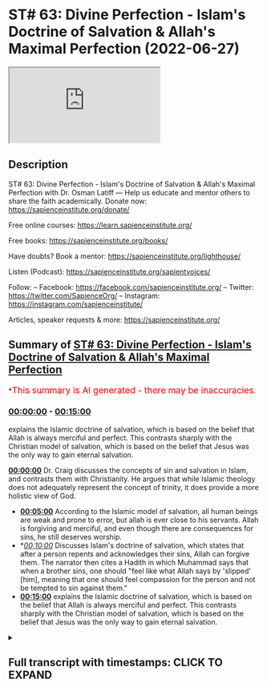 # ST# 63: Divine Perfection - Islam's Doctrine of Salvation & Allah's Maximal Perfection (2022-06-27)

<iframe loading='lazy' src='https://www.youtube.com/embed/Nv7ek29NEo4'></iframe>

## Description

ST# 63: Divine Perfection - Islam's Doctrine of Salvation & Allah's Maximal Perfection with Dr. Osman Latiff
—
Help us educate and mentor others to share the faith academically.
Donate now: https://sapienceinstitute.org/donate/

Free online courses: https://learn.sapienceinstitute.org/

Free books: https://sapienceinstitute.org/books/

Have doubts? Book a mentor: https://sapienceinstitute.org/lighthouse/

Listen (Podcast): https://sapienceinstitute.org/sapientvoices/

Follow:
– Facebook: https://facebook.com/sapienceinstitute.org/
– Twitter: https://twitter.com/SapienceOrg/
– Instagram: https://instagram.com/sapienceinstitute/

Articles, speaker requests & more: https://sapienceinstitute.org/

## Summary of [ST# 63: Divine Perfection - Islam's Doctrine of Salvation & Allah's Maximal Perfection](https://www.youtube.com/watch?v=Nv7ek29NEo4)

\*<span style="color:red; font-size:125%">This summary is AI generated - there may be inaccuracies</span>.

### [00:00:00](https://www.youtube.com/watch?v=Nv7ek29NEo4\&t=0) - [00:15:00](https://www.youtube.com/watch?v=Nv7ek29NEo4\&t=900)

explains the Islamic doctrine of salvation, which is based on the belief that Allah is always merciful and perfect. This contrasts sharply with the Christian model of salvation, which is based on the belief that Jesus was the only way to gain eternal salvation.

**[00:00:00](https://www.youtube.com/watch?v=Nv7ek29NEo4\&t=0)**  Dr. Craig discusses the concepts of sin and salvation in Islam, and contrasts them with Christianity. He argues that while Islamic theology does not adequately represent the concept of trinity, it does provide a more holistic view of God.

*   **[00:05:00](https://www.youtube.com/watch?v=Nv7ek29NEo4\&t=300)** According to the Islamic model of salvation, all human beings are weak and prone to error, but allah is ever close to his servants. Allah is forgiving and merciful, and even though there are consequences for sins, he still deserves worship.
*   \**[00:10:00](https://www.youtube.com/watch?v=Nv7ek29NEo4\&t=600)* Discusses Islam's doctrine of salvation, which states that after a person repents and acknowledges their sins, Allah can forgive them. The narrator then cites a Hadith in which Muhammad says that when a brother sins, one should "feel like what Allah says by 'slipped' \[him], meaning that one should feel compassion for the person and not be tempted to sin against them."
*   **[00:15:00](https://www.youtube.com/watch?v=Nv7ek29NEo4\&t=900)**  explains the Islamic doctrine of salvation, which is based on the belief that Allah is always merciful and perfect. This contrasts sharply with the Christian model of salvation, which is based on the belief that Jesus was the only way to gain eternal salvation.

<details><summary><h2>Full transcript with timestamps: CLICK TO EXPAND</h2></summary>

[0:00:06](https://youtu.be/Nv7ek29NEo4?t=6) assalamu alaikum welcome to\
[0:00:07](https://youtu.be/Nv7ek29NEo4?t=7) sapientholdist drastic we're going\
[0:00:09](https://youtu.be/Nv7ek29NEo4?t=9) through my book divine perfection\
[0:00:11](https://youtu.be/Nv7ek29NEo4?t=11) christianity and islam on sin and\
[0:00:13](https://youtu.be/Nv7ek29NEo4?t=13) salvation\
[0:00:15](https://youtu.be/Nv7ek29NEo4?t=15) now dr craig's arguments presented in\
[0:00:17](https://youtu.be/Nv7ek29NEo4?t=17) his website and in his work against\
[0:00:20](https://youtu.be/Nv7ek29NEo4?t=20) islamic theism focus on a few different\
[0:00:22](https://youtu.be/Nv7ek29NEo4?t=22) areas one of them is to do with the idea\
[0:00:25](https://youtu.be/Nv7ek29NEo4?t=25) that god being maximally omniscient\
[0:00:26](https://youtu.be/Nv7ek29NEo4?t=26) all-knowing and therefore he isolates\
[0:00:28](https://youtu.be/Nv7ek29NEo4?t=28) the idea of trinity as represented in\
[0:00:30](https://youtu.be/Nv7ek29NEo4?t=30) the quran and says while this is not a\
[0:00:33](https://youtu.be/Nv7ek29NEo4?t=33) fair representation of trinity as\
[0:00:35](https://youtu.be/Nv7ek29NEo4?t=35) understood by christians and we've gone\
[0:00:37](https://youtu.be/Nv7ek29NEo4?t=37) through the verses that he isolates\
[0:00:40](https://youtu.be/Nv7ek29NEo4?t=40) looking at them very closely and clearly\
[0:00:42](https://youtu.be/Nv7ek29NEo4?t=42) remember by the way on this point allah\
[0:00:44](https://youtu.be/Nv7ek29NEo4?t=44) says\
[0:00:46](https://youtu.be/Nv7ek29NEo4?t=46) don't say three or trinity\
[0:00:48](https://youtu.be/Nv7ek29NEo4?t=48) the verse in fact is a full sweep\
[0:00:51](https://youtu.be/Nv7ek29NEo4?t=51) against all conceptions of tree\
[0:00:54](https://youtu.be/Nv7ek29NEo4?t=54) trinitarianism or trinity or tritheism\
[0:00:56](https://youtu.be/Nv7ek29NEo4?t=56) or any kind of versions of that and of\
[0:00:58](https://youtu.be/Nv7ek29NEo4?t=58) course much has been developed in\
[0:01:00](https://youtu.be/Nv7ek29NEo4?t=60) christian history throughout the\
[0:01:02](https://youtu.be/Nv7ek29NEo4?t=62) centuries so when allah says\
[0:01:05](https://youtu.be/Nv7ek29NEo4?t=65) don't say three it's a full sweep\
[0:01:07](https://youtu.be/Nv7ek29NEo4?t=67) against any conception\
[0:01:10](https://youtu.be/Nv7ek29NEo4?t=70) before then now and even perhaps\
[0:01:12](https://youtu.be/Nv7ek29NEo4?t=72) tomorrow about a trinitarian\
[0:01:14](https://youtu.be/Nv7ek29NEo4?t=74) tri-theistic model of god that's the\
[0:01:17](https://youtu.be/Nv7ek29NEo4?t=77) first thing to remember but secondly\
[0:01:19](https://youtu.be/Nv7ek29NEo4?t=79) we've gone through the verses that he\
[0:01:22](https://youtu.be/Nv7ek29NEo4?t=82) isolates and he things are a reflection\
[0:01:25](https://youtu.be/Nv7ek29NEo4?t=85) of a misconceived notion of the trinity\
[0:01:28](https://youtu.be/Nv7ek29NEo4?t=88) in the quran the second argument of\
[0:01:31](https://youtu.be/Nv7ek29NEo4?t=91) william lane craig and other\
[0:01:34](https://youtu.be/Nv7ek29NEo4?t=94) missionaries like him\
[0:01:36](https://youtu.be/Nv7ek29NEo4?t=96) focuses on the concept of of salvation\
[0:01:39](https://youtu.be/Nv7ek29NEo4?t=99) of soteriology about the cause of\
[0:01:41](https://youtu.be/Nv7ek29NEo4?t=101) salvation in in islam that he believes\
[0:01:44](https://youtu.be/Nv7ek29NEo4?t=104) is insufficient inadequate in\
[0:01:46](https://youtu.be/Nv7ek29NEo4?t=106) representing god's maximal holiness now\
[0:01:49](https://youtu.be/Nv7ek29NEo4?t=109) of course we've contrasted this with the\
[0:01:50](https://youtu.be/Nv7ek29NEo4?t=110) christian model of both hama theology\
[0:01:54](https://youtu.be/Nv7ek29NEo4?t=114) which is the concept of sin and then the\
[0:01:56](https://youtu.be/Nv7ek29NEo4?t=116) question of salvation and christianity\
[0:01:57](https://youtu.be/Nv7ek29NEo4?t=117) through atonement models that sought to\
[0:01:59](https://youtu.be/Nv7ek29NEo4?t=119) make sense of what um you know what what\
[0:02:03](https://youtu.be/Nv7ek29NEo4?t=123) happened between god and adam and how\
[0:02:05](https://youtu.be/Nv7ek29NEo4?t=125) they had an effect on us as human beings\
[0:02:06](https://youtu.be/Nv7ek29NEo4?t=126) in terms of us and god and the rift and\
[0:02:08](https://youtu.be/Nv7ek29NEo4?t=128) the chasm and then of course that\
[0:02:10](https://youtu.be/Nv7ek29NEo4?t=130) salvific\
[0:02:12](https://youtu.be/Nv7ek29NEo4?t=132) figure jesus christ who comes later to\
[0:02:14](https://youtu.be/Nv7ek29NEo4?t=134) atone for our sins\
[0:02:16](https://youtu.be/Nv7ek29NEo4?t=136) and we've looked at this\
[0:02:18](https://youtu.be/Nv7ek29NEo4?t=138) narrative\
[0:02:20](https://youtu.be/Nv7ek29NEo4?t=140) conception\
[0:02:21](https://youtu.be/Nv7ek29NEo4?t=141) theology and theory and constructed and\
[0:02:24](https://youtu.be/Nv7ek29NEo4?t=144) contrasted it with the quranic outlook\
[0:02:26](https://youtu.be/Nv7ek29NEo4?t=146) of what happened between god\
[0:02:29](https://youtu.be/Nv7ek29NEo4?t=149) and adam in the first place and how this\
[0:02:31](https://youtu.be/Nv7ek29NEo4?t=151) has a bearing on how we perceive of\
[0:02:33](https://youtu.be/Nv7ek29NEo4?t=153) god's maximal holiness\
[0:02:35](https://youtu.be/Nv7ek29NEo4?t=155) in light of that of that salvific of\
[0:02:37](https://youtu.be/Nv7ek29NEo4?t=157) that or that model of salvation but\
[0:02:39](https://youtu.be/Nv7ek29NEo4?t=159) there is much more to be said of course\
[0:02:41](https://youtu.be/Nv7ek29NEo4?t=161) about this remember that one of the\
[0:02:44](https://youtu.be/Nv7ek29NEo4?t=164) beautiful things that we have in the\
[0:02:45](https://youtu.be/Nv7ek29NEo4?t=165) quran\
[0:02:46](https://youtu.be/Nv7ek29NEo4?t=166) is we have this idea that god of course\
[0:02:48](https://youtu.be/Nv7ek29NEo4?t=168) is maximally holy but also maximally\
[0:02:51](https://youtu.be/Nv7ek29NEo4?t=171) perfect in all all forms from allah's\
[0:02:53](https://youtu.be/Nv7ek29NEo4?t=173) names and attributes allah is maximally\
[0:02:56](https://youtu.be/Nv7ek29NEo4?t=176) perfect maximally perfect in his wisdom\
[0:02:58](https://youtu.be/Nv7ek29NEo4?t=178) maximum perfect in his mercy maximum\
[0:03:00](https://youtu.be/Nv7ek29NEo4?t=180) perfect and his new knowledge and so on\
[0:03:02](https://youtu.be/Nv7ek29NEo4?t=182) and so forth in all things allah is\
[0:03:04](https://youtu.be/Nv7ek29NEo4?t=184) maximally perfect so\
[0:03:06](https://youtu.be/Nv7ek29NEo4?t=186) number one we believe that the\
[0:03:09](https://youtu.be/Nv7ek29NEo4?t=189) christians have this model about you\
[0:03:10](https://youtu.be/Nv7ek29NEo4?t=190) know like anselm for example who believe\
[0:03:12](https://youtu.be/Nv7ek29NEo4?t=192) that the the the the sin of adam had a\
[0:03:16](https://youtu.be/Nv7ek29NEo4?t=196) bearing on god's honor in the sense that\
[0:03:19](https://youtu.be/Nv7ek29NEo4?t=199) he says that god's honor was besmirched\
[0:03:21](https://youtu.be/Nv7ek29NEo4?t=201) through adam's sin god was now therefore\
[0:03:24](https://youtu.be/Nv7ek29NEo4?t=204) um you know\
[0:03:26](https://youtu.be/Nv7ek29NEo4?t=206) offended of course but his honor was\
[0:03:28](https://youtu.be/Nv7ek29NEo4?t=208) besmirched and the only one that could\
[0:03:30](https://youtu.be/Nv7ek29NEo4?t=210) restore that honor back to god was the\
[0:03:33](https://youtu.be/Nv7ek29NEo4?t=213) the blood sacrifice of the sinless one\
[0:03:35](https://youtu.be/Nv7ek29NEo4?t=215) jesus christ who happens to be god\
[0:03:37](https://youtu.be/Nv7ek29NEo4?t=217) himself who pays the price of that sin\
[0:03:39](https://youtu.be/Nv7ek29NEo4?t=219) back to himself\
[0:03:42](https://youtu.be/Nv7ek29NEo4?t=222) now\
[0:03:43](https://youtu.be/Nv7ek29NEo4?t=223) what does that mean of god\
[0:03:49](https://youtu.be/Nv7ek29NEo4?t=229) there is nothing\
[0:03:51](https://youtu.be/Nv7ek29NEo4?t=231) that you can do to frustrate god in the\
[0:03:56](https://youtu.be/Nv7ek29NEo4?t=236) heavens or in the earth\
[0:03:58](https://youtu.be/Nv7ek29NEo4?t=238) there is nothing that you could do to\
[0:03:59](https://youtu.be/Nv7ek29NEo4?t=239) frustrate god right to have a bearing on\
[0:04:02](https://youtu.be/Nv7ek29NEo4?t=242) god's holiness in the in the earth or in\
[0:04:04](https://youtu.be/Nv7ek29NEo4?t=244) the heavens nothing that we could do as\
[0:04:06](https://youtu.be/Nv7ek29NEo4?t=246) human beings to do that of course god is\
[0:04:08](https://youtu.be/Nv7ek29NEo4?t=248) holy maximally perfect all supreme all\
[0:04:10](https://youtu.be/Nv7ek29NEo4?t=250) wise all magnificent\
[0:04:12](https://youtu.be/Nv7ek29NEo4?t=252) look at this hadith prophetic hadith but\
[0:04:15](https://youtu.be/Nv7ek29NEo4?t=255) the prophet said that allah said subhana\
[0:04:17](https://youtu.be/Nv7ek29NEo4?t=257) wa to allah\
[0:04:18](https://youtu.be/Nv7ek29NEo4?t=258) ibadi all my servants\
[0:04:23](https://youtu.be/Nv7ek29NEo4?t=263) the first of you and the last of you and\
[0:04:25](https://youtu.be/Nv7ek29NEo4?t=265) the human of you in the junior view if\
[0:04:27](https://youtu.be/Nv7ek29NEo4?t=267) all of you\
[0:04:28](https://youtu.be/Nv7ek29NEo4?t=268) were in the heart of the most pious one\
[0:04:31](https://youtu.be/Nv7ek29NEo4?t=271) of you that would not increase my\
[0:04:33](https://youtu.be/Nv7ek29NEo4?t=273) kingdom in anything\
[0:04:35](https://youtu.be/Nv7ek29NEo4?t=275) i know my servants if the first and the\
[0:04:36](https://youtu.be/Nv7ek29NEo4?t=276) last of you and the human and the june\
[0:04:38](https://youtu.be/Nv7ek29NEo4?t=278) of you were in the heart of the most\
[0:04:40](https://youtu.be/Nv7ek29NEo4?t=280) evil and depraved one of you that\
[0:04:43](https://youtu.be/Nv7ek29NEo4?t=283) wouldn't decrease my kingdom in anything\
[0:04:46](https://youtu.be/Nv7ek29NEo4?t=286) it has no bearing on allah and his\
[0:04:48](https://youtu.be/Nv7ek29NEo4?t=288) majesty and his honor the things that we\
[0:04:50](https://youtu.be/Nv7ek29NEo4?t=290) do it affects us and our honor the\
[0:04:53](https://youtu.be/Nv7ek29NEo4?t=293) things that we do which is an affront to\
[0:04:57](https://youtu.be/Nv7ek29NEo4?t=297) god we are the ones who are affected in\
[0:04:59](https://youtu.be/Nv7ek29NEo4?t=299) that not god of course god is supreme\
[0:05:00](https://youtu.be/Nv7ek29NEo4?t=300) and holy and remembered and the world\
[0:05:03](https://youtu.be/Nv7ek29NEo4?t=303) remembers him and the whole everything\
[0:05:04](https://youtu.be/Nv7ek29NEo4?t=304) remembers him right whatever we do for\
[0:05:07](https://youtu.be/Nv7ek29NEo4?t=307) him is a benefit to us but nothing that\
[0:05:10](https://youtu.be/Nv7ek29NEo4?t=310) we don't do has an effect on him nothing\
[0:05:13](https://youtu.be/Nv7ek29NEo4?t=313) has an effect on him allah is supreme\
[0:05:15](https://youtu.be/Nv7ek29NEo4?t=315) majestic all supreme subhana wa ta'ala\
[0:05:18](https://youtu.be/Nv7ek29NEo4?t=318) that's for us therefore to remember\
[0:05:20](https://youtu.be/Nv7ek29NEo4?t=320) but what then about the model of\
[0:05:22](https://youtu.be/Nv7ek29NEo4?t=322) salvation in islam we have the adamic\
[0:05:24](https://youtu.be/Nv7ek29NEo4?t=324) paradigm there we have the example of\
[0:05:27](https://youtu.be/Nv7ek29NEo4?t=327) the three people of taboo were left\
[0:05:29](https://youtu.be/Nv7ek29NEo4?t=329) behind and they made this kind of\
[0:05:30](https://youtu.be/Nv7ek29NEo4?t=330) beautiful thing happened with them and\
[0:05:32](https://youtu.be/Nv7ek29NEo4?t=332) allah describes how they had nobody else\
[0:05:33](https://youtu.be/Nv7ek29NEo4?t=333) to call upon except god himself\
[0:05:36](https://youtu.be/Nv7ek29NEo4?t=336) and allah allah leaned to them\
[0:05:39](https://youtu.be/Nv7ek29NEo4?t=339) so that they would turn to him so that's\
[0:05:42](https://youtu.be/Nv7ek29NEo4?t=342) that's the beautiful model of salvation\
[0:05:44](https://youtu.be/Nv7ek29NEo4?t=344) in islam it's allah who turns to you\
[0:05:45](https://youtu.be/Nv7ek29NEo4?t=345) first before you turn to him that shows\
[0:05:48](https://youtu.be/Nv7ek29NEo4?t=348) allah is\
[0:05:49](https://youtu.be/Nv7ek29NEo4?t=349) allah is ever close to his servants\
[0:05:55](https://youtu.be/Nv7ek29NEo4?t=355) when my servants ask you concerning me\
[0:05:58](https://youtu.be/Nv7ek29NEo4?t=358) then i am ever near\
[0:06:00](https://youtu.be/Nv7ek29NEo4?t=360) right so again it's about what is your\
[0:06:01](https://youtu.be/Nv7ek29NEo4?t=361) impression of the lord of the world the\
[0:06:02](https://youtu.be/Nv7ek29NEo4?t=362) quran says one of my servants as you\
[0:06:04](https://youtu.be/Nv7ek29NEo4?t=364) concerning me\
[0:06:11](https://youtu.be/Nv7ek29NEo4?t=371) i respond to him who calls upon me when\
[0:06:13](https://youtu.be/Nv7ek29NEo4?t=373) he calls upon me\
[0:06:15](https://youtu.be/Nv7ek29NEo4?t=375) allah is ever near to his servants right\
[0:06:17](https://youtu.be/Nv7ek29NEo4?t=377) then allah says so let him respond to me\
[0:06:19](https://youtu.be/Nv7ek29NEo4?t=379) believe me so therefore let him believe\
[0:06:21](https://youtu.be/Nv7ek29NEo4?t=381) and respond to so he will find guidance\
[0:06:23](https://youtu.be/Nv7ek29NEo4?t=383) so therefore no allah is ever near to\
[0:06:26](https://youtu.be/Nv7ek29NEo4?t=386) his servants allah is maximally loving\
[0:06:30](https://youtu.be/Nv7ek29NEo4?t=390) allah is loving towards his servants\
[0:06:32](https://youtu.be/Nv7ek29NEo4?t=392) right and this is reflected therefore in\
[0:06:34](https://youtu.be/Nv7ek29NEo4?t=394) the fact that allah is forgiving and\
[0:06:36](https://youtu.be/Nv7ek29NEo4?t=396) merciful now we're going to cover this\
[0:06:37](https://youtu.be/Nv7ek29NEo4?t=397) in fact in the next episode because\
[0:06:39](https://youtu.be/Nv7ek29NEo4?t=399) that's the third of craig's arguments\
[0:06:41](https://youtu.be/Nv7ek29NEo4?t=401) but just to stick with this argument for\
[0:06:44](https://youtu.be/Nv7ek29NEo4?t=404) a second about the idea that\
[0:06:46](https://youtu.be/Nv7ek29NEo4?t=406) the islamic model of salvation\
[0:06:49](https://youtu.be/Nv7ek29NEo4?t=409) compromises god's holiness what we have\
[0:06:52](https://youtu.be/Nv7ek29NEo4?t=412) outlined for us as an islam as a model\
[0:06:55](https://youtu.be/Nv7ek29NEo4?t=415) of salvation is the fact that number one\
[0:06:57](https://youtu.be/Nv7ek29NEo4?t=417) human beings are weak prone to error\
[0:07:01](https://youtu.be/Nv7ek29NEo4?t=421) right that we have failings that we have\
[0:07:03](https://youtu.be/Nv7ek29NEo4?t=423) temporalities we have vulnerabilities we\
[0:07:05](https://youtu.be/Nv7ek29NEo4?t=425) have all of these things happening in\
[0:07:07](https://youtu.be/Nv7ek29NEo4?t=427) our lives and what of course is\
[0:07:09](https://youtu.be/Nv7ek29NEo4?t=429) the quran says uh wouldn't allah know\
[0:07:12](https://youtu.be/Nv7ek29NEo4?t=432) about us if allah created all of us of\
[0:07:14](https://youtu.be/Nv7ek29NEo4?t=434) course he knows all about us\
[0:07:20](https://youtu.be/Nv7ek29NEo4?t=440) quran says if you disclose something in\
[0:07:22](https://youtu.be/Nv7ek29NEo4?t=442) yourself or make it apparent allah knows\
[0:07:24](https://youtu.be/Nv7ek29NEo4?t=444) of it allah is aware of it so allah\
[0:07:26](https://youtu.be/Nv7ek29NEo4?t=446) knows all about us and therefore allah's\
[0:07:28](https://youtu.be/Nv7ek29NEo4?t=448) judgment on us therefore is maximally\
[0:07:30](https://youtu.be/Nv7ek29NEo4?t=450) perfect\
[0:07:31](https://youtu.be/Nv7ek29NEo4?t=451) but allah subhanahu wa to allah still\
[0:07:34](https://youtu.be/Nv7ek29NEo4?t=454) even though of course there are\
[0:07:35](https://youtu.be/Nv7ek29NEo4?t=455) consequences and repercussions for sins\
[0:07:38](https://youtu.be/Nv7ek29NEo4?t=458) like for example a beautiful verse in\
[0:07:40](https://youtu.be/Nv7ek29NEo4?t=460) fact a beautiful narrative that shows\
[0:07:41](https://youtu.be/Nv7ek29NEo4?t=461) this i'll tell you the narrative\
[0:07:43](https://youtu.be/Nv7ek29NEo4?t=463) once in the khilafah the the ruling of\
[0:07:46](https://youtu.be/Nv7ek29NEo4?t=466) the second karif of islam um\
[0:07:49](https://youtu.be/Nv7ek29NEo4?t=469) allah be pleased with him there was a\
[0:07:51](https://youtu.be/Nv7ek29NEo4?t=471) man who was always with the muslims and\
[0:07:53](https://youtu.be/Nv7ek29NEo4?t=473) praying in the mosque with them and then\
[0:07:55](https://youtu.be/Nv7ek29NEo4?t=475) he absconded he was away went away for a\
[0:07:57](https://youtu.be/Nv7ek29NEo4?t=477) long time and omar was confused and\
[0:07:59](https://youtu.be/Nv7ek29NEo4?t=479) asked what has happened to the one who\
[0:08:00](https://youtu.be/Nv7ek29NEo4?t=480) was always with us\
[0:08:02](https://youtu.be/Nv7ek29NEo4?t=482) and they said well he's now\
[0:08:04](https://youtu.be/Nv7ek29NEo4?t=484) he engages in in a sin\
[0:08:06](https://youtu.be/Nv7ek29NEo4?t=486) right it's a bad sin and he's busy with\
[0:08:08](https://youtu.be/Nv7ek29NEo4?t=488) that sin and he keeps himself away from\
[0:08:10](https://youtu.be/Nv7ek29NEo4?t=490) us because he's ashamed and he's doing\
[0:08:11](https://youtu.be/Nv7ek29NEo4?t=491) it himself and whatever\
[0:08:13](https://youtu.be/Nv7ek29NEo4?t=493) and omar then says go and bring someone\
[0:08:15](https://youtu.be/Nv7ek29NEo4?t=495) who can write for us a scribe you can\
[0:08:17](https://youtu.be/Nv7ek29NEo4?t=497) write for us\
[0:08:18](https://youtu.be/Nv7ek29NEo4?t=498) and they called somebody and he came\
[0:08:20](https://youtu.be/Nv7ek29NEo4?t=500) with his pen and and his paper and he\
[0:08:22](https://youtu.be/Nv7ek29NEo4?t=502) began and he was ready to write and umar\
[0:08:24](https://youtu.be/Nv7ek29NEo4?t=504) says you're going to write these words\
[0:08:25](https://youtu.be/Nv7ek29NEo4?t=505) we're going to write them we're going to\
[0:08:26](https://youtu.be/Nv7ek29NEo4?t=506) see let's stamp it and send it then\
[0:08:28](https://youtu.be/Nv7ek29NEo4?t=508) we're going to see what happens\
[0:08:29](https://youtu.be/Nv7ek29NEo4?t=509) and norma says him write these words\
[0:08:35](https://youtu.be/Nv7ek29NEo4?t=515) his name to\
[0:08:37](https://youtu.be/Nv7ek29NEo4?t=517) this person son of that person meaning\
[0:08:39](https://youtu.be/Nv7ek29NEo4?t=519) it's a man-to-man situation it's not\
[0:08:41](https://youtu.be/Nv7ek29NEo4?t=521) like omar the leader of the muslims to\
[0:08:43](https://youtu.be/Nv7ek29NEo4?t=523) you you know servant of whatever it's a\
[0:08:45](https://youtu.be/Nv7ek29NEo4?t=525) man to man it's a we're all humans we're\
[0:08:47](https://youtu.be/Nv7ek29NEo4?t=527) all stuck in the same situation here or\
[0:08:50](https://youtu.be/Nv7ek29NEo4?t=530) in the same situation here and he says\
[0:08:53](https://youtu.be/Nv7ek29NEo4?t=533) write these words one of the verses you\
[0:08:55](https://youtu.be/Nv7ek29NEo4?t=535) open one of the opening verses\
[0:08:57](https://youtu.be/Nv7ek29NEo4?t=537) chapter 40 of the quran\
[0:08:59](https://youtu.be/Nv7ek29NEo4?t=539) in which allah says\
[0:09:02](https://youtu.be/Nv7ek29NEo4?t=542) it is\
[0:09:08](https://youtu.be/Nv7ek29NEo4?t=548) that's it stamp it seal it send it\
[0:09:11](https://youtu.be/Nv7ek29NEo4?t=551) what is the verse say well let's see\
[0:09:13](https://youtu.be/Nv7ek29NEo4?t=553) so he stamps it seals it sends it and\
[0:09:15](https://youtu.be/Nv7ek29NEo4?t=555) then time it reaches that man then the\
[0:09:17](https://youtu.be/Nv7ek29NEo4?t=557) man of course opens that letter and he\
[0:09:19](https://youtu.be/Nv7ek29NEo4?t=559) begins to read\
[0:09:20](https://youtu.be/Nv7ek29NEo4?t=560) that verse and reflect and deliberate\
[0:09:23](https://youtu.be/Nv7ek29NEo4?t=563) and ruminate and think contemplate on\
[0:09:26](https://youtu.be/Nv7ek29NEo4?t=566) that verse what is that verse saying\
[0:09:27](https://youtu.be/Nv7ek29NEo4?t=567) what does it mean what is it what are\
[0:09:29](https://youtu.be/Nv7ek29NEo4?t=569) the consequences what is all this\
[0:09:30](https://youtu.be/Nv7ek29NEo4?t=570) happening what does the verse say it\
[0:09:31](https://youtu.be/Nv7ek29NEo4?t=571) says this\
[0:09:32](https://youtu.be/Nv7ek29NEo4?t=572) it says allah god lord of the heavens\
[0:09:35](https://youtu.be/Nv7ek29NEo4?t=575) and the earth create a sustainer of all\
[0:09:39](https://youtu.be/Nv7ek29NEo4?t=579) he says he is\
[0:09:41](https://youtu.be/Nv7ek29NEo4?t=581) the forgiver of sins\
[0:09:44](https://youtu.be/Nv7ek29NEo4?t=584) and not just that kaabi tobe the\
[0:09:46](https://youtu.be/Nv7ek29NEo4?t=586) acceptor of repentance\
[0:09:48](https://youtu.be/Nv7ek29NEo4?t=588) and shadi\
[0:09:50](https://youtu.be/Nv7ek29NEo4?t=590) severe in punishment\
[0:09:51](https://youtu.be/Nv7ek29NEo4?t=591) surveillance punishment and it's a toll\
[0:09:54](https://youtu.be/Nv7ek29NEo4?t=594) whose blessings are endless\
[0:09:56](https://youtu.be/Nv7ek29NEo4?t=596) and\
[0:09:58](https://youtu.be/Nv7ek29NEo4?t=598) this nun deserve worship except him\
[0:10:00](https://youtu.be/Nv7ek29NEo4?t=600) and you will return back to him that's\
[0:10:03](https://youtu.be/Nv7ek29NEo4?t=603) it\
[0:10:04](https://youtu.be/Nv7ek29NEo4?t=604) and the man began to think well if i'm\
[0:10:07](https://youtu.be/Nv7ek29NEo4?t=607) indulging in this bad sin\
[0:10:09](https://youtu.be/Nv7ek29NEo4?t=609) and i know i have a lord who forgives\
[0:10:10](https://youtu.be/Nv7ek29NEo4?t=610) sins\
[0:10:11](https://youtu.be/Nv7ek29NEo4?t=611) and that if i am sincere in my\
[0:10:13](https://youtu.be/Nv7ek29NEo4?t=613) repentance what does it mean to be sin\
[0:10:14](https://youtu.be/Nv7ek29NEo4?t=614) saying your repentance number one you\
[0:10:16](https://youtu.be/Nv7ek29NEo4?t=616) have to have a state of khoshu\
[0:10:19](https://youtu.be/Nv7ek29NEo4?t=619) you have to have this state of\
[0:10:21](https://youtu.be/Nv7ek29NEo4?t=621) recognition consciousness of allah right\
[0:10:25](https://youtu.be/Nv7ek29NEo4?t=625) i'll give you one example when allah\
[0:10:27](https://youtu.be/Nv7ek29NEo4?t=627) tells moses musa to go to pharaoh right\
[0:10:29](https://youtu.be/Nv7ek29NEo4?t=629) the the ruler the despotic mass murderer\
[0:10:33](https://youtu.be/Nv7ek29NEo4?t=633) megalomaniac psychopathic tyrant pharaoh\
[0:10:37](https://youtu.be/Nv7ek29NEo4?t=637) and god says to musa moses go to him\
[0:10:40](https://youtu.be/Nv7ek29NEo4?t=640) is transgressed all limits you've got to\
[0:10:43](https://youtu.be/Nv7ek29NEo4?t=643) go and talk to him\
[0:10:44](https://youtu.be/Nv7ek29NEo4?t=644) now allah says something else allah says\
[0:10:46](https://youtu.be/Nv7ek29NEo4?t=646) fakul\
[0:10:47](https://youtu.be/Nv7ek29NEo4?t=647) say to him\
[0:10:49](https://youtu.be/Nv7ek29NEo4?t=649) right say something that means it's not\
[0:10:50](https://youtu.be/Nv7ek29NEo4?t=650) scripted it's something that's coming\
[0:10:51](https://youtu.be/Nv7ek29NEo4?t=651) from god himself as a divine\
[0:10:54](https://youtu.be/Nv7ek29NEo4?t=654) teaching to moses of going to pharaoh\
[0:10:56](https://youtu.be/Nv7ek29NEo4?t=656) with words to say to him\
[0:10:58](https://youtu.be/Nv7ek29NEo4?t=658) what does he tell him to say to him\
[0:11:04](https://youtu.be/Nv7ek29NEo4?t=664) he says go to pharaoh and tell him\
[0:11:07](https://youtu.be/Nv7ek29NEo4?t=667) would you pharaoh want to attain to\
[0:11:09](https://youtu.be/Nv7ek29NEo4?t=669) purification\
[0:11:11](https://youtu.be/Nv7ek29NEo4?t=671) and i will guide you to your lord and\
[0:11:12](https://youtu.be/Nv7ek29NEo4?t=672) you will be in awe of him\
[0:11:15](https://youtu.be/Nv7ek29NEo4?t=675) so it's not just that he's telling\
[0:11:17](https://youtu.be/Nv7ek29NEo4?t=677) pharaoh fix up stop killing people put\
[0:11:20](https://youtu.be/Nv7ek29NEo4?t=680) down the knives and the guns he's not\
[0:11:22](https://youtu.be/Nv7ek29NEo4?t=682) saying that he's saying\
[0:11:23](https://youtu.be/Nv7ek29NEo4?t=683) you\
[0:11:24](https://youtu.be/Nv7ek29NEo4?t=684) you in order for you to go back to god\
[0:11:27](https://youtu.be/Nv7ek29NEo4?t=687) and repent you still need that\
[0:11:29](https://youtu.be/Nv7ek29NEo4?t=689) you have to have that be in awe and\
[0:11:31](https://youtu.be/Nv7ek29NEo4?t=691) recognition and have that serenity and\
[0:11:33](https://youtu.be/Nv7ek29NEo4?t=693) peace in him and even you need that and\
[0:11:36](https://youtu.be/Nv7ek29NEo4?t=696) i will guide you to your lord so you\
[0:11:37](https://youtu.be/Nv7ek29NEo4?t=697) will have all of him not all in yourself\
[0:11:39](https://youtu.be/Nv7ek29NEo4?t=699) right but be in awe of the lord that\
[0:11:41](https://youtu.be/Nv7ek29NEo4?t=701) created you and me and everybody else\
[0:11:43](https://youtu.be/Nv7ek29NEo4?t=703) right so therefore you have to have for\
[0:11:44](https://youtu.be/Nv7ek29NEo4?t=704) repentance you have to be in that state\
[0:11:46](https://youtu.be/Nv7ek29NEo4?t=706) of recognition it's god that i'm calling\
[0:11:48](https://youtu.be/Nv7ek29NEo4?t=708) to number one you've got to stop the sin\
[0:11:49](https://youtu.be/Nv7ek29NEo4?t=709) that you're committing number three you\
[0:11:52](https://youtu.be/Nv7ek29NEo4?t=712) have to make commends never to go back\
[0:11:54](https://youtu.be/Nv7ek29NEo4?t=714) to that sin and then of course you have\
[0:11:56](https://youtu.be/Nv7ek29NEo4?t=716) to feed a sense of nedem of remorse like\
[0:11:59](https://youtu.be/Nv7ek29NEo4?t=719) these three who held back from taboo\
[0:12:01](https://youtu.be/Nv7ek29NEo4?t=721) felt that sense of remorse when they\
[0:12:02](https://youtu.be/Nv7ek29NEo4?t=722) said there is no refuge no escape from\
[0:12:06](https://youtu.be/Nv7ek29NEo4?t=726) god except going back to god and they\
[0:12:08](https://youtu.be/Nv7ek29NEo4?t=728) felt as if the earth and themselves were\
[0:12:09](https://youtu.be/Nv7ek29NEo4?t=729) constricted and tight and squeezed\
[0:12:12](https://youtu.be/Nv7ek29NEo4?t=732) and this what else is there but they\
[0:12:14](https://youtu.be/Nv7ek29NEo4?t=734) realized it's allah but in that state\
[0:12:17](https://youtu.be/Nv7ek29NEo4?t=737) it is not that they called upon allah\
[0:12:19](https://youtu.be/Nv7ek29NEo4?t=739) first it was of course allah turned to\
[0:12:21](https://youtu.be/Nv7ek29NEo4?t=741) them first every time\
[0:12:23](https://youtu.be/Nv7ek29NEo4?t=743) we do anything isn't it god that\
[0:12:24](https://youtu.be/Nv7ek29NEo4?t=744) inspires that in us\
[0:12:26](https://youtu.be/Nv7ek29NEo4?t=746) right every time we we praise allah it\
[0:12:29](https://youtu.be/Nv7ek29NEo4?t=749) isn't going to inspire that in us or we\
[0:12:31](https://youtu.be/Nv7ek29NEo4?t=751) ask for forgiveness allah of course move\
[0:12:33](https://youtu.be/Nv7ek29NEo4?t=753) their heart move the heart to first turn\
[0:12:36](https://youtu.be/Nv7ek29NEo4?t=756) towards god for that heart than to\
[0:12:38](https://youtu.be/Nv7ek29NEo4?t=758) recognize god is allah who is maximally\
[0:12:40](https://youtu.be/Nv7ek29NEo4?t=760) merciful and loving and kind here so\
[0:12:43](https://youtu.be/Nv7ek29NEo4?t=763) it's like one of the scholars of islam\
[0:12:45](https://youtu.be/Nv7ek29NEo4?t=765) he said that every kulun nitmatam min\
[0:12:47](https://youtu.be/Nv7ek29NEo4?t=767) allah every blessing from allah requires\
[0:12:49](https://youtu.be/Nv7ek29NEo4?t=769) gratitude\
[0:12:54](https://youtu.be/Nv7ek29NEo4?t=774) and then having the blessing to make\
[0:12:56](https://youtu.be/Nv7ek29NEo4?t=776) gratitude is another blessing that\
[0:12:57](https://youtu.be/Nv7ek29NEo4?t=777) requires another gratitude meaning you\
[0:12:59](https://youtu.be/Nv7ek29NEo4?t=779) can't ever fully thank allah because\
[0:13:01](https://youtu.be/Nv7ek29NEo4?t=781) every time you thank allah who is\
[0:13:02](https://youtu.be/Nv7ek29NEo4?t=782) inspiring you enabling you guiding you\
[0:13:04](https://youtu.be/Nv7ek29NEo4?t=784) to thank him in the first place and so\
[0:13:07](https://youtu.be/Nv7ek29NEo4?t=787) therefore allah is reminding us that\
[0:13:08](https://youtu.be/Nv7ek29NEo4?t=788) allah is forgiving and merciful so\
[0:13:10](https://youtu.be/Nv7ek29NEo4?t=790) therefore then the man when he began to\
[0:13:12](https://youtu.be/Nv7ek29NEo4?t=792) read and think about these verses\
[0:13:14](https://youtu.be/Nv7ek29NEo4?t=794) he uh\
[0:13:15](https://youtu.be/Nv7ek29NEo4?t=795) he repented\
[0:13:17](https://youtu.be/Nv7ek29NEo4?t=797) sincere repentance means what doesn't\
[0:13:19](https://youtu.be/Nv7ek29NEo4?t=799) mean that you just simply say verbalize\
[0:13:21](https://youtu.be/Nv7ek29NEo4?t=801) something it means that in your entire\
[0:13:22](https://youtu.be/Nv7ek29NEo4?t=802) being\
[0:13:23](https://youtu.be/Nv7ek29NEo4?t=803) right in your consciousness in your\
[0:13:25](https://youtu.be/Nv7ek29NEo4?t=805) heart you're turning back to god and in\
[0:13:28](https://youtu.be/Nv7ek29NEo4?t=808) doing that realize it's going to turn to\
[0:13:30](https://youtu.be/Nv7ek29NEo4?t=810) you first right and then therefore\
[0:13:32](https://youtu.be/Nv7ek29NEo4?t=812) you're promising to make commands never\
[0:13:34](https://youtu.be/Nv7ek29NEo4?t=814) to go back to that sin again you feel\
[0:13:36](https://youtu.be/Nv7ek29NEo4?t=816) bad about that sin if you if you've\
[0:13:38](https://youtu.be/Nv7ek29NEo4?t=818) wronged somebody else and you need to\
[0:13:39](https://youtu.be/Nv7ek29NEo4?t=819) make amends with that person that you've\
[0:13:41](https://youtu.be/Nv7ek29NEo4?t=821) wronged against you have to do it also\
[0:13:42](https://youtu.be/Nv7ek29NEo4?t=822) if you've wronged somebody else all of\
[0:13:44](https://youtu.be/Nv7ek29NEo4?t=824) these things represent a clean and good\
[0:13:46](https://youtu.be/Nv7ek29NEo4?t=826) repentance right and so\
[0:13:50](https://youtu.be/Nv7ek29NEo4?t=830) the man he did that right he did that\
[0:13:52](https://youtu.be/Nv7ek29NEo4?t=832) and so then after a while umar asked the\
[0:13:54](https://youtu.be/Nv7ek29NEo4?t=834) people what happened to the one that we\
[0:13:55](https://youtu.be/Nv7ek29NEo4?t=835) wrote the letter to what happened to him\
[0:13:57](https://youtu.be/Nv7ek29NEo4?t=837) and they said oh he's back now with us\
[0:13:59](https://youtu.be/Nv7ek29NEo4?t=839) he's back with us now and um said these\
[0:14:01](https://youtu.be/Nv7ek29NEo4?t=841) very famous words and says he said\
[0:14:08](https://youtu.be/Nv7ek29NEo4?t=848) he said this is what you do\
[0:14:10](https://youtu.be/Nv7ek29NEo4?t=850) when you see one of your brothers has\
[0:14:12](https://youtu.be/Nv7ek29NEo4?t=852) slept\
[0:14:13](https://youtu.be/Nv7ek29NEo4?t=853) zel like what allah says by\
[0:14:17](https://youtu.be/Nv7ek29NEo4?t=857) slipped\
[0:14:18](https://youtu.be/Nv7ek29NEo4?t=858) he said this is what you do don't be\
[0:14:20](https://youtu.be/Nv7ek29NEo4?t=860) shaytan the devil's helper against your\
[0:14:22](https://youtu.be/Nv7ek29NEo4?t=862) brother because remember some people\
[0:14:26](https://youtu.be/Nv7ek29NEo4?t=866) they they they wallow in self-pity if\
[0:14:29](https://youtu.be/Nv7ek29NEo4?t=869) they've committed a sin if they think\
[0:14:31](https://youtu.be/Nv7ek29NEo4?t=871) there is no\
[0:14:32](https://youtu.be/Nv7ek29NEo4?t=872) escape from this sin right and then they\
[0:14:35](https://youtu.be/Nv7ek29NEo4?t=875) might end up continuing sin and the\
[0:14:36](https://youtu.be/Nv7ek29NEo4?t=876) devil of course would inspire them to\
[0:14:37](https://youtu.be/Nv7ek29NEo4?t=877) continue sinning and they'll think well\
[0:14:39](https://youtu.be/Nv7ek29NEo4?t=879) i'm so bad and evil of a person what's\
[0:14:41](https://youtu.be/Nv7ek29NEo4?t=881) the point how would god ever accept me\
[0:14:43](https://youtu.be/Nv7ek29NEo4?t=883) now how terrible i am but in knowing\
[0:14:45](https://youtu.be/Nv7ek29NEo4?t=885) therefore if a person is sincere and\
[0:14:47](https://youtu.be/Nv7ek29NEo4?t=887) they turn to god in forgiveness\
[0:14:49](https://youtu.be/Nv7ek29NEo4?t=889) repentance then allah of course can\
[0:14:51](https://youtu.be/Nv7ek29NEo4?t=891) forgive them out of his mercy so\
[0:14:53](https://youtu.be/Nv7ek29NEo4?t=893) therefore allah says say o my servants\
[0:14:56](https://youtu.be/Nv7ek29NEo4?t=896) say o my servants who have wronged their\
[0:14:58](https://youtu.be/Nv7ek29NEo4?t=898) souls\
[0:14:59](https://youtu.be/Nv7ek29NEo4?t=899) right wrong their souls\
[0:15:02](https://youtu.be/Nv7ek29NEo4?t=902) don't despair of the mercy of allah\
[0:15:07](https://youtu.be/Nv7ek29NEo4?t=907) allah forgives all sins and allah is\
[0:15:09](https://youtu.be/Nv7ek29NEo4?t=909) forgiving allah is merciful right so\
[0:15:11](https://youtu.be/Nv7ek29NEo4?t=911) therefore this islamic model of\
[0:15:13](https://youtu.be/Nv7ek29NEo4?t=913) salvation is never to despair in the\
[0:15:15](https://youtu.be/Nv7ek29NEo4?t=915) mercy of allah but to take sin seriously\
[0:15:18](https://youtu.be/Nv7ek29NEo4?t=918) to be on god about them to think about\
[0:15:20](https://youtu.be/Nv7ek29NEo4?t=920) them to think about the way that the\
[0:15:21](https://youtu.be/Nv7ek29NEo4?t=921) quran is telling us about being on god\
[0:15:24](https://youtu.be/Nv7ek29NEo4?t=924) to take to take the devil of course as\
[0:15:25](https://youtu.be/Nv7ek29NEo4?t=925) your enemy but at the same time to\
[0:15:27](https://youtu.be/Nv7ek29NEo4?t=927) realize and know that allah is maximally\
[0:15:31](https://youtu.be/Nv7ek29NEo4?t=931) perfect allah is merciful allah is kind\
[0:15:33](https://youtu.be/Nv7ek29NEo4?t=933) allah is loving and allah is ever near\
[0:15:35](https://youtu.be/Nv7ek29NEo4?t=935) to his servants therefore that's a very\
[0:15:37](https://youtu.be/Nv7ek29NEo4?t=937) stark contrast to the christian model of\
[0:15:39](https://youtu.be/Nv7ek29NEo4?t=939) atonement and salvation through jesus\
[0:15:41](https://youtu.be/Nv7ek29NEo4?t=941) christ because it is\
[0:15:43](https://youtu.be/Nv7ek29NEo4?t=943) the it is god being only satisfied ever\
[0:15:47](https://youtu.be/Nv7ek29NEo4?t=947) satisfied through the blood sacrifice of\
[0:15:50](https://youtu.be/Nv7ek29NEo4?t=950) his son who happens to be\
[0:15:52](https://youtu.be/Nv7ek29NEo4?t=952) god part of the godhead himself and only\
[0:15:55](https://youtu.be/Nv7ek29NEo4?t=955) then is god\
[0:15:56](https://youtu.be/Nv7ek29NEo4?t=956) pleased or appeased in in that sense and\
[0:15:59](https://youtu.be/Nv7ek29NEo4?t=959) so\
[0:16:00](https://youtu.be/Nv7ek29NEo4?t=960) you know we we ask allah for for\
[0:16:02](https://youtu.be/Nv7ek29NEo4?t=962) guidance in in all things\
[0:16:12](https://youtu.be/Nv7ek29NEo4?t=972) you

</details>
